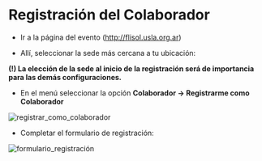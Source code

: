 # Registración del Colaborador


* Ir a la página del evento (http://flisol.usla.org.ar) 

* Allí, seleccionar la sede más cercana a tu ubicación:

**(!) La elección de la sede al inicio de la registración será de importancia para las demás configuraciones.**

* En el menú seleccionar la opción **Colaborador -> Registrarme como Colaborador**

![registrar_como_colaborador](http://i58.tinypic.com/2r29s.png)


* Completar el formulario de registración:

![formulario_registración](http://i59.tinypic.com/zldm5u.png)


